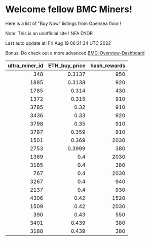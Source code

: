 # Welcome fellow BMC Miners!
Here is a list of "Buy Now" listings from Opensea floor !

Note: This is an unofficial site ! NFA DYOR

Last auto update at: Fri Aug 19 06:21:34 UTC 2022

Bonus: Do check out a more advanced [BMC-Overview-Dashboard](https://dune.com/defifunk/BMC-Overview-Dashboard)


|   ultra_miner_id |   ETH_buy_price |   hash_rewards |
|-----------------:|----------------:|---------------:|
|              348 |          0.3137 |            950 |
|             1885 |          0.3138 |            920 |
|             1785 |          0.314  |            430 |
|             1372 |          0.315  |            910 |
|             3785 |          0.32   |            910 |
|             3436 |          0.33   |            920 |
|             3798 |          0.35   |            910 |
|             3787 |          0.359  |            910 |
|             1501 |          0.369  |           2030 |
|             2753 |          0.3999 |            380 |
|             1369 |          0.4    |           2030 |
|             3185 |          0.4    |            380 |
|              767 |          0.4    |           2030 |
|             3267 |          0.4    |            940 |
|             2137 |          0.4    |            930 |
|             4306 |          0.42   |           1520 |
|             1509 |          0.42   |           2030 |
|              390 |          0.43   |            550 |
|             3401 |          0.439  |            380 |
|             3188 |          0.439  |            380 |
